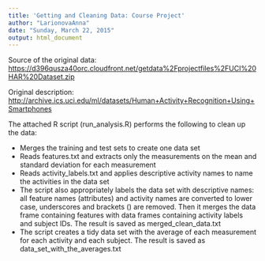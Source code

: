 ```yaml
---
title: 'Getting and Cleaning Data: Course Project'
author: "LarionovaAnna"
date: "Sunday, March 22, 2015"
output: html_document
---
```

Source of the original data: https://d396qusza40orc.cloudfront.net/getdata%2Fprojectfiles%2FUCI%20HAR%20Dataset.zip

Original description: http://archive.ics.uci.edu/ml/datasets/Human+Activity+Recognition+Using+Smartphones

The attached R script (run_analysis.R) performs the following to clean up the data:

* Merges the training and test sets to create one data set
* Reads features.txt and extracts only the measurements on the mean and standard deviation for each measurement
* Reads activity_labels.txt and applies descriptive activity names to name the activities in the data set
* The script also appropriately labels the data set with descriptive names: all feature names (attributes) and activity names are converted to lower case, underscores and brackets () are removed. Then it merges the data frame containing features with data frames containing activity labels and subject IDs. The result is saved as merged_clean_data.txt
* The script creates a tidy data set with the average of each measurement for each activity and each subject. The result is saved as data_set_with_the_averages.txt
